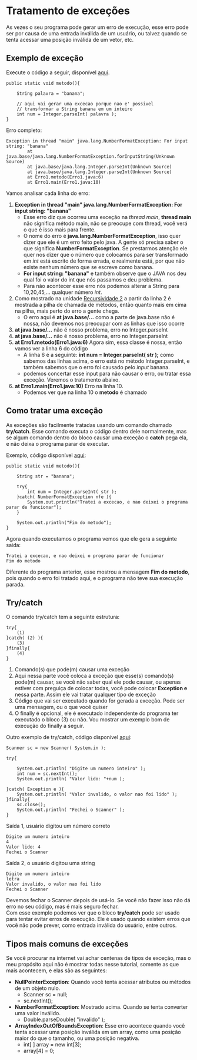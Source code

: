 # Tratamento de exceções

As vezes o seu programa pode gerar um erro de execução, esse erro pode ser por causa de uma entrada inválida de um usuário, ou talvez quando se tenta acessar uma posição inválida de um vetor, etc.

## Exemplo de exceção

Execute o código a seguir, disponível [aqui](https://github.com/AlexandreVelloso/Introducao_JAVA/blob/master/Tratamento%20de%20excecoes/Codigo/Erro1.java).

```
public static void metodo(){

    String palavra = "banana";

    // aqui vai gerar uma excecao porque nao e' possivel
    // transformar a String banana em um inteiro
    int num = Integer.parseInt( palavra );
}
```

Erro completo:
```
Exception in thread "main" java.lang.NumberFormatException: For input string: "banana"
        at java.base/java.lang.NumberFormatException.forInputString(Unknown Source)
        at java.base/java.lang.Integer.parseInt(Unknown Source)
        at java.base/java.lang.Integer.parseInt(Unknown Source)
        at Erro1.metodo(Erro1.java:6)
        at Erro1.main(Erro1.java:10)
```

Vamos analisar cada linha do erro:
1) **Exception in thread "main" java.lang.NumberFormatException: For input string: "banana"**
    * Esse erro diz que ocorreu uma exceção na *thread main*, **thread main** não significa método main, não se preocupe com thread, você verá o que é isso mais para frente.
    * O nome do erro é **java.lang.NumberFormatException**, isso quer dizer que ele é um erro feito pelo java. A gente só precisa saber o que significa **NumberFormatException**. Se prestarmos atenção ele quer nos dizer que o número que colocamos para ser transformado em *int* está escrito de forma errada, e realmente está, por que não existe nenhum número que se escreve como banana.
    * **For input string: "banana"** e também observe que o JAVA nos deu qual foi o valor do int que nós passamos e deu problema.
    * Para não acontecer esse erro nós podemos alterar a String para 10,20,45,... qualquer número *int*.
2) Como mostrado na unidade [Recursividade 2](https://github.com/AlexandreVelloso/Introducao_JAVA/tree/master/Recursividade2) a partir da linha 2 é mostrada a pilha de chamada de métodos, então quanto mais em cima na pilha, mais perto do erro a gente chega.
    * O erro aqui é **at java.base/...** como a parte de java.base não é nossa, não devemos nos preocupar com as linhas que isso ocorre
3) **at java.base/...** não é nosso problema, erro no Integer.parseInt
4) **at java.base/...** não é nosso problema, erro no Integer.parseInt
5) **at Erro1.metodo(Erro1.java:6)** Agora sim, essa classe é nossa, então vamos ver a linha 6 do código
    * A linha 6 é a seguinte: **int num = Integer.parseInt( str );** como sabemos das linhas acima, o erro está no método Integer.parseInt, e também sabemos que o erro foi causado pelo *input* banana.
    * podemos concertar esse input para não causar o erro, ou tratar essa exceção. Veremos o tratamento abaixo.
6) **at Erro1.main(Erro1.java:10)** Erro na linha 10.
    * Podemos ver que na linha 10 o **metodo** é chamado

## Como tratar uma exceção

As exceções são facilmente tratadas usando um comando chamado **try/catch**. Esse comando executa o código dentro dele normalmente, mas se algum comando dentro do bloco causar uma exceção o **catch** pega ela, e não deixa o programa parar de executar.

Exemplo, código disponível [aqui](https://github.com/AlexandreVelloso/Introducao_JAVA/blob/master/Tratamento%20de%20excecoes/Codigo/Erro2.java):
```
public static void metodo(){
       
    String str = "banana";

    try{
        int num = Integer.parseInt( str );
    }catch( NumberFormatException nfe ){
        System.out.println("Tratei a excecao, e nao deixei o programa parar de funcionar");
    }

    System.out.println("Fim do metodo");
}
```

Agora quando executamos o programa vemos que ele gera a seguinte saida:

```
Tratei a excecao, e nao deixei o programa parar de funcionar
Fim do metodo
```

Diferente do programa anterior, esse mostrou a mensagem **Fim do metodo**, pois quando o erro foi tratado aqui, e o programa não teve sua execução parada.

## Try/catch

O comando try/catch tem a seguinte estrutura:

```
try{
    (1)
}catch( (2) ){
    (3)
}finally{
    (4)
}
```

1) Comando(s) que pode(m) causar uma exceção
2) Aqui nessa parte você coloca a exceção que esse(s) comando(s) pode(m) causar, se você não saber qual ele pode causar, ou apenas estiver com preguiça de colocar todas, você pode colocar **Exception e** nessa parte. Assim ele vai tratar qualquer tipo de exceção
3) Código que vai ser executado quando for gerada a exceção. Pode ser uma mensagem, ou o que você quiser
4) O finally é opcional, ele é executado independente do programa ter executado o bloco (3) ou não. Vou mostrar um exemplo bom de execução do finally a seguir.

Outro exemplo de try/catch, código disponível [aqui](https://github.com/AlexandreVelloso/Introducao_JAVA/blob/master/Tratamento%20de%20excecoes/Codigo/Erro3.java):

```
Scanner sc = new Scanner( System.in );

try{
    
    System.out.println( "Digite um numero inteiro" );
    int num = sc.nextInt();
    System.out.println( "Valor lido: "+num );

}catch( Exception e ){
    System.out.println( "Valor invalido, o valor nao foi lido" );
}finally{
    sc.close();
    System.out.println( "Fechei o Scanner" );
}
```

Saída 1, usuário digitou um número correto
```
Digite um numero inteiro
4
Valor lido: 4
Fechei o Scanner
```

Saída 2, o usuário digitou uma string
```
Digite um numero inteiro
letra
Valor invalido, o valor nao foi lido
Fechei o Scanner
```

Devemos fechar o Scanner depois de usá-lo. Se você não fazer isso não dá erro no seu código, mas é mais seguro fechar.<br>
Com esse exemplo podemos ver que o bloco **try/catch** pode ser usado para tentar evitar erros de execução. Ele é usado quando existem erros que você não pode prever, como entrada inválida do usuário, entre outros.

## Tipos mais comuns de exceções

Se você procurar na internet vai achar centenas de tipos de exceção, mas o meu propósito aqui não é mostrar todas nesse tutorial, somente as que mais acontecem, e elas são as seguintes:

* **NullPointerException**: Quando você tenta acessar atributos ou métodos de um objeto nulo.
    * Scanner sc = null;
    * sc.nextInt();
* **NumberFormatException**: Mostrado acima. Quando se tenta converter uma valor inválido.
    * Double.parseDouble( "invalido" );
* **ArrayIndexOutOfBoundsException**: Esse erro acontece quando você tenta acessar uma posição inválida em um array, como uma posição maior do que o tamanho, ou uma posição negativa.
    * int[ ] array = new int[3];
    * array[4] = 0;